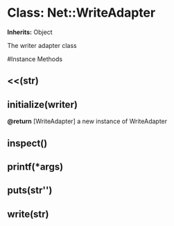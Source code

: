 # Class: Net::WriteAdapter
**Inherits:** Object
    

The writer adapter class



#Instance Methods
## <<(str) [](#method-i-<<)

## initialize(writer) [](#method-i-initialize)

**@return** [WriteAdapter] a new instance of WriteAdapter

## inspect() [](#method-i-inspect)

## printf(*args) [](#method-i-printf)

## puts(str'') [](#method-i-puts)

## write(str) [](#method-i-write)

